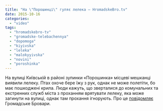 ```yaml
---
title: "На \"Порошинці\" гуляє лелека – HromadskeBro.tv"
date: 2015-10-16
categories: 
  - "video"
tags: 
  - "hromadskebro-tv"
  - "gromadske-telebachennya"
  - "dopomoga"
  - "kiyivska"
  - "leleka"
  - "malokyyivska"
  - "novini"
  - "poroshinka"
---
```


На вулиці Київській в районі зупинки «Порошинка» місцеві мешканці виявили лелеку. Птах охоче бере їжу з рук, однак не може полетіти, бо має пошкоджені крила. Люди кажуть, що зверталися до комунальних та екстренних служб міста з проханням врятувати лелеку, яка може загинути на вулиці, однак там прохання ігнорують. Про це [повідомляє](https://www.youtube.com/watch?v=_9rcunJRSjU) Громадське Бровари.
